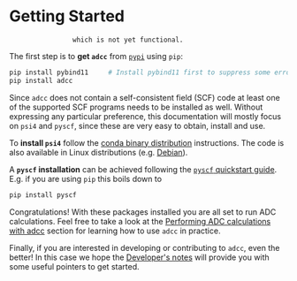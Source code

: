 # Getting Started

``` important:: This is the anticipated installation process,
                which is not yet functional.

```

The first step is to **get `adcc`** from [`pypi`](https://pypi.org) using `pip`:
```sh
pip install pybind11     # Install pybind11 first to suppress some error messages
pip install adcc
```

Since `adcc` does not contain a self-consistent field (SCF) code
at least one of the supported SCF programs needs to be installed as well.
Without expressing any particular preference,
this documentation will mostly focus on `psi4` and `pyscf`,
since these are very easy to obtain, install and use.

To **install `psi4`** follow the
[conda binary distribution](http://psicode.org/psi4manual/master/conda.html)
instructions. The code is also available in Linux
distributions (e.g. [Debian](https://packages.debian.org/stable/psi4)).

A **`pyscf` installation** can be achieved following the
[`pyscf` quickstart guide](https://pyscf.github.io/quickstart.html).
E.g. if you are using `pip` this boils down to
```sh
pip install pyscf
```

Congratulations! With these packages installed you are all set
to run ADC calculations.
Feel free to take a look at the
[Performing ADC calculations with adcc](calculations.md) section
for learning how to use `adcc` in practice.

Finally, if you are interested in developing or contributing
to `adcc`, even the better! In this case we hope
the [Developer's notes](developers.md) will provide
you with some useful pointers to get started.
